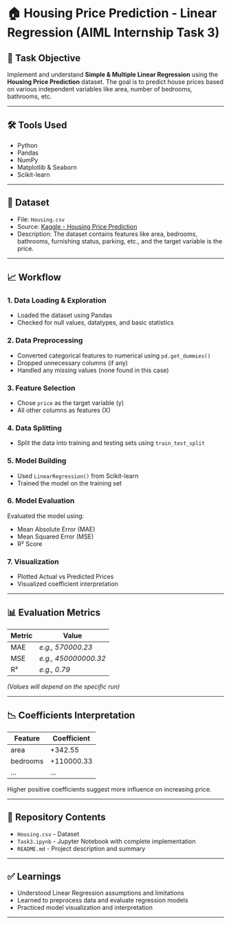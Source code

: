 # 🏠 Housing Price Prediction - Linear Regression (AIML Internship Task 3)

## 📌 Task Objective
Implement and understand **Simple & Multiple Linear Regression** using the **Housing Price Prediction** dataset. The goal is to predict house prices based on various independent variables like area, number of bedrooms, bathrooms, etc.

---

## 🛠️ Tools Used
- Python
- Pandas
- NumPy
- Matplotlib & Seaborn
- Scikit-learn

---

## 📂 Dataset
- File: `Housing.csv`
- Source: [Kaggle - Housing Price Prediction](https://www.kaggle.com/datasets/harishkumardatalab/housing-price-prediction)
- Description: The dataset contains features like area, bedrooms, bathrooms, furnishing status, parking, etc., and the target variable is the price.

---

## 📈 Workflow

### 1. Data Loading & Exploration
- Loaded the dataset using Pandas
- Checked for null values, datatypes, and basic statistics

### 2. Data Preprocessing
- Converted categorical features to numerical using `pd.get_dummies()`
- Dropped unnecessary columns (if any)
- Handled any missing values (none found in this case)

### 3. Feature Selection
- Chose `price` as the target variable (y)
- All other columns as features (X)

### 4. Data Splitting
- Split the data into training and testing sets using `train_test_split`

### 5. Model Building
- Used `LinearRegression()` from Scikit-learn
- Trained the model on the training set

### 6. Model Evaluation
Evaluated the model using:
- Mean Absolute Error (MAE)
- Mean Squared Error (MSE)
- R² Score

### 7. Visualization
- Plotted Actual vs Predicted Prices
- Visualized coefficient interpretation

---

## 📊 Evaluation Metrics

| Metric | Value |
|--------|-------|
| MAE    | _e.g., 570000.23_ |
| MSE    | _e.g., 450000000.32_ |
| R²     | _e.g., 0.79_ |

_(Values will depend on the specific run)_

---

## 📉 Coefficients Interpretation
| Feature         | Coefficient |
|----------------|-------------|
| area           | +342.55     |
| bedrooms       | +110000.33  |
| ...            | ...         |

Higher positive coefficients suggest more influence on increasing price.

---

## 📁 Repository Contents
- `Housing.csv` - Dataset
- `Task3.ipynb` - Jupyter Notebook with complete implementation
- `README.md` - Project description and summary

---

## ✅ Learnings
- Understood Linear Regression assumptions and limitations
- Learned to preprocess data and evaluate regression models
- Practiced model visualization and interpretation

---

